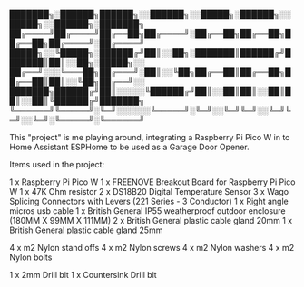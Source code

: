 
███████╗░██████╗██████╗░░██████╗░░█████╗░██████╗░░█████╗░░██████╗░███████╗
██╔════╝██╔════╝██╔══██╗██╔════╝░██╔══██╗██╔══██╗██╔══██╗██╔════╝░██╔════╝
█████╗░░╚█████╗░██████╔╝██║░░██╗░███████║██████╔╝███████║██║░░██╗░█████╗░░
██╔══╝░░░╚═══██╗██╔═══╝░██║░░╚██╗██╔══██║██╔══██╗██╔══██║██║░░╚██╗██╔══╝░░
███████╗██████╔╝██║░░░░░╚██████╔╝██║░░██║██║░░██║██║░░██║╚██████╔╝███████╗
╚══════╝╚═════╝░╚═╝░░░░░░╚═════╝░╚═╝░░╚═╝╚═╝░░╚═╝╚═╝░░╚═╝░╚═════╝░╚══════╝

This "project" is me playing around, integrating a Raspberry Pi Pico W in to Home Assistant ESPHome to be used as a Garage Door Opener.

Items used in the project:

1 x Raspberry Pi Pico W
1 x FREENOVE Breakout Board for Raspberry Pi Pico W
1 x 47K Ohm resistor
2 x DS18B20 Digital Temperature Sensor
3 x Wago Splicing Connectors with Levers (221 Series - 3 Conductor)
1 x Right angle micros usb cable
1 x British General IP55 weatherproof outdoor enclosure (180MM X 99MM X 111MM)
2 x British General plastic cable gland 20mm
1 x British General plastic cable gland 25mm

4 x m2 Nylon stand offs
4 x m2 Nylon screws
4 x m2 Nylon washers
4 x m2 Nylon bolts

1 x 2mm Drill bit
1 x Countersink Drill bit
